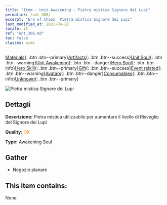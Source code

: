 ```yaml
---
title: "Item - Unit Awakening - Pietra mistica Signore dei Lupi"
permalink: /unt_306/
excerpt: "Era of Chaos  Pietra mistica Signore dei Lupi"
last_modified_at: 2021-04-28
locale: it
ref: "unt_306.md"
toc: false
classes: wide
---
```

 [Materials](/ItemsIT/){: .btn .btn--primary}[Artifacts](/ItemsIT/Artifacts/){: .btn .btn--success}[Unit Soul](/ItemsIT/UnitSoul/){: .btn .btn--warning}[Unit Awakening](/ItemsIT/UnitAwakening/){: .btn .btn--danger}[Hero Soul](/ItemsIT/HeroSoul/){: .btn .btn--info}[Hero Skill](/ItemsIT/HeroSkill/){: .btn .btn--primary}[Gift](/ItemsIT/Gift/){: .btn .btn--success}[Event related](/ItemsIT/Events/){: .btn .btn--warning}[Avatars](/ItemsIT/Avatars/){: .btn .btn--danger}[Consumables](/ItemsIT/Consumables/){: .btn .btn--info}[Unknown](/ItemsIT/Unknown/){: .btn .btn--primary}

 ![Pietra mistica Signore dei Lupi](/images/u/tia_langqibing.jpg)

## Dettagli
 **Descrizione:** Pietra mistica utilizzabile per aumentare il livello di Risveglio del Signore dei Lupi

 **Quality:** <span style="color: #FF8C00">OK</span>

 **Type:** Awakening Soul

## Gather

*    Negozio planare 

## This item contains:

  None

